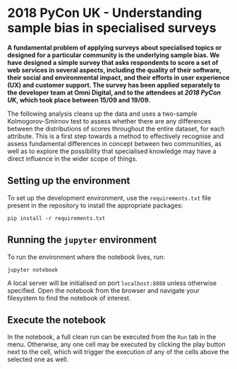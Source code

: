 # 2018 PyCon UK - Understanding sample bias in specialised surveys

**A fundamental problem of applying surveys about specialised topics or designed for a particular community is the underlying sample bias. We have designed a simple survey that asks respondents to score a set of web services in several aspects, including the quality of their software, their social and environmental impact, and their efforts in user experience (UX) and customer support. The survey has been applied separately to the developer team at Omni Digital, and to the attendees at *2018 PyCon UK*, which took place between 15/09 and 19/09.**

The following analysis cleans up the data and uses a two-sample Kolmogorov-Smirnov test to assess whether there are any differences between the distributions of scores throughout the entire dataset, for each attribute. This is a first step towards a method to effectively recognise and assess fundamental differences in concept between two communities, as well as to explore the possibility that specialised knowledge may have a direct influence in the wider scope of things.

## Setting up the environment
To set up the development environment, use the `requirements.txt` file present in the repository to install the appropriate packages:

```
pip install -r requirements.txt
```

## Running the `jupyter` environment
To run the environment where the notebook lives, run:

```
jupyter notebook
```

A local server will be initialised on port `localhost:8888` unless otherwise specified. Open the notebook from the browser and navigate your filesystem to find the notebook of interest.

## Execute the notebook
In the notebook, a full clean run can be executed from the `Run` tab in the menu. Otherwise, any one cell may be executed by clicking the play button next to the cell, which will trigger the execution of any of the cells above the selected one as well.
